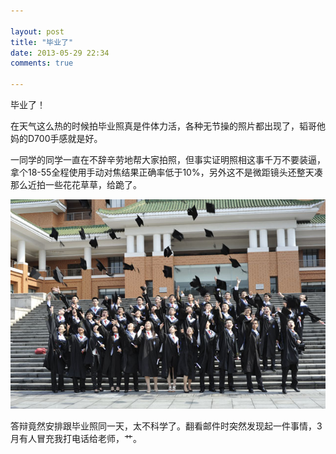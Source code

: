 ```yaml
---

layout: post
title: "毕业了"
date: 2013-05-29 22:34
comments: true

---
```

毕业了！

在天气这么热的时候拍毕业照真是件体力活，各种无节操的照片都出现了，韬哥他妈的D700手感就是好。

一同学的同学一直在不辞辛劳地帮大家拍照，但事实证明照相这事千万不要装逼，拿个18-55全程使用手动对焦结果正确率低于10%，另外这不是微距镜头还整天凑那么近拍一些花花草草，给跪了。

![graduate](/media/pic/graduate.jpg)

答辩竟然安排跟毕业照同一天，太不科学了。翻看邮件时突然发现起一件事情，3月有人冒充我打电话给老师，艹。